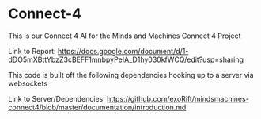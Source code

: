 # Connect-4

This is our Connect 4 AI for the Minds and Machines Connect 4 Project 

Link to Report:
https://docs.google.com/document/d/1-dDO5mXBttYbzZ3cBEFF1mnbpyPeIA_D1hy030kfWCQ/edit?usp=sharing

This code is built off the following dependencies hooking up to a server via websockets 

Link to Server/Dependencies: 
https://github.com/exoRift/mindsmachines-connect4/blob/master/documentation/introduction.md
